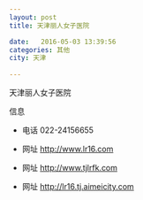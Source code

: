 ```yaml
--- 
layout: post 
title: 天津丽人女子医院

date:   2016-05-03 13:39:56 
categories: 其他  
city: 天津
  
--- 
```

   
天津丽人女子医院

信息
 - 电话 022-24156655

 - 网址 http://www.lr16.com

 - 网址 http://www.tjlrfk.com

 - 网址 http://lr16.tj.aimeicity.com


